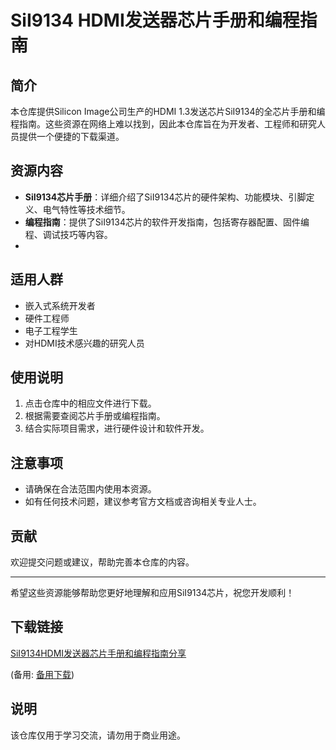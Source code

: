 # SiI9134 HDMI发送器芯片手册和编程指南

## 简介

本仓库提供Silicon Image公司生产的HDMI 1.3发送芯片SiI9134的全芯片手册和编程指南。这些资源在网络上难以找到，因此本仓库旨在为开发者、工程师和研究人员提供一个便捷的下载渠道。

## 资源内容

- **SiI9134芯片手册**：详细介绍了SiI9134芯片的硬件架构、功能模块、引脚定义、电气特性等技术细节。
- **编程指南**：提供了SiI9134芯片的软件开发指南，包括寄存器配置、固件编程、调试技巧等内容。
- 
## 适用人群

- 嵌入式系统开发者
- 硬件工程师
- 电子工程学生
- 对HDMI技术感兴趣的研究人员

## 使用说明

1. 点击仓库中的相应文件进行下载。
2. 根据需要查阅芯片手册或编程指南。
3. 结合实际项目需求，进行硬件设计和软件开发。

## 注意事项

- 请确保在合法范围内使用本资源。
- 如有任何技术问题，建议参考官方文档或咨询相关专业人士。

## 贡献

欢迎提交问题或建议，帮助完善本仓库的内容。

---

希望这些资源能够帮助您更好地理解和应用SiI9134芯片，祝您开发顺利！

## 下载链接
[SiI9134HDMI发送器芯片手册和编程指南分享](https://pan.quark.cn/s/dc09b58e30cb) 

(备用: [备用下载](https://pan.baidu.com/s/1iSgNT3Zh5buLgj7J4Cc4kg?pwd=1234))

## 说明

该仓库仅用于学习交流，请勿用于商业用途。
